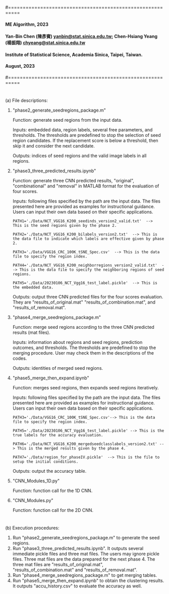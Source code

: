 #==========================================================
#### ME Algorithm, 2023
#### Yan-Bin Chen (陳彥賓)  yanbin@stat.sinica.edu.tw; Chen-Hsiang Yeang (楊振翔)   chyeang@stat.sinica.edu.tw
#### Institute of Statistical Science, Academia Sinica, Taipei, Taiwan.
#### August, 2023 
#==========================================================
#
(a) File descriptions:
1. "phase2_generate_seedregions_package.m"

    Function: generate seed regions from the input data.

    Inputs: embedded data, region labels, several free parameters, and thresholds. The thresholds are predefined to stop the selection of seed region candidates. If the replacement score is below a threshold, then skip it and consider the next candidate.
  
    Outputs: indices of seed regions and the valid image labels in all regions.

2. "phase3_three_predicted_results.ipynb"

   Function: generate three CNN predicted results, "original", "combinational" and "removal" in MATLAB format for the evaluation of four scores.

   Inputs: following files specified by the path are the input data. The files presented here are provided as examples for instructional guidance. Users can input their own data based on their specific applications.
   
       PATH1='./Data/NCT_VGG16_K200_seedinds_version2_valid.txt'  -->  This is the seed regions given by the phase 2.
  
       PATH2='./Data/NCT_VGG16_K200_bilabels_version2.txt'  --> This is the data file to indicate which labels are effective given by phase 2.
  
       PATH3='./Data/VGG16_CRC_100K_tSNE_Spec.csv'  --> This is the data file to specify the region index.
  
       PATH4='./Data/NCT_VGG16_K200_neighborregions_version2_valid.txt'  --> This is the data file to specify the neighboring regions of seed regions.
  
       PATH5='./Data/20230106_NCT_Vgg16_test_label.pickle'  --> This is the embedded data.
  
    Outputs: output three CNN predicted files for the four scores evaluation. They are "results_of_original.mat"
  "results_of_combination.mat", and "results_of_removal.mat".


3. "phase4_merge_seedregions_package.m"

    Function: merge seed regions according to the three CNN predicted results (mat files).

    Inputs: information about regions and seed regions, prediction outcomes, and thresholds. The thresholds are predefined to stop the merging procedure. User may check them in the descriptions of the codes.

    Outputs: identities of merged seed regions.

4. "phase5_merge_then_expand.ipynb"

    Function: merges seed regions, then expands seed regions iteratively.
  
    Inputs: following files specified by the path are the input data. The files presented here are provided as examples for instructional guidance. Users can input their own data based on their specific applications. 

       PATH3='./Data/VGG16_CRC_100K_tSNE_Spec.csv'--> This is the data file to specify the region index.
  
       PATH5='./Data/20230106_NCT_Vgg16_test_label.pickle' --> This is the true labels for the accuracy evaluation.
  
       PATH6='./Data/NCT_VGG16_K200_mergedseedclasslabels_version2.txt' --> This is the merged results given by the phase 4.
  
       PATH7='./Data/region_for_phaseIV.pickle'  --> This is the file to setup the initial conditions.
  
    Outputs: output the accuracy table.

5. "CNN_Modules_1D.py"

    Function: function call for the 1D CNN.

6. "CNN_Modules.py"

    Function: function call for the 2D CNN.
#
(b) Execution procedures:
1. Run "phase2_generate_seedregions_package.m" to generate the seed regions.
2. Run "phase3_three_predicted_results.ipynb". It outputs several immediate pickle files and three mat files. The users may ignore pickle files. Three mat files are the data prepared for the next phase 4. The three mat files are "results_of_original.mat", "results_of_combination.mat" and "results_of_removal.mat".
3. Run "phase4_merge_seedregions_package.m" to get merging tables.
4. Run "phase5_merge_then_expand.ipynb" to obtain the clustering results. It outputs "accu_history.csv" to evaluate the accuracy as well.
